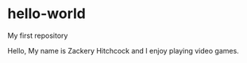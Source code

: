 # hello-world
My first repository 

Hello, My name is Zackery Hitchcock and I enjoy playing video games.
